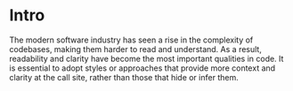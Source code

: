 # Intro

The modern software industry has seen a rise in the complexity of codebases, making them harder to read and understand. As a result, readability and clarity have become the most important qualities in code. It is essential to adopt styles or approaches that provide more context and clarity at the call site, rather than those that hide or infer them.
